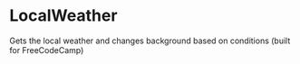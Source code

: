 # LocalWeather
Gets the local weather and changes background based on conditions (built for FreeCodeCamp)

